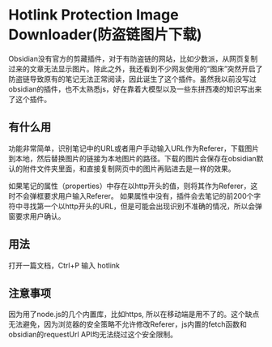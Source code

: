 # Hotlink Protection Image Downloader(防盗链图片下载)
Obsidian没有官方的剪藏插件，对于有防盗链的网站，比如少数派，从网页复制过来的文章无法显示图片。除此之外，我还看到不少网友使用的“图床”突然开启了防盗链导致原有的笔记无法正常阅读，因此诞生了这个插件。虽然我以前没写过obsidian的插件，也不太熟悉js，好在靠着大模型以及一些东拼西凑的知识写出来了这个插件。

## 有什么用
功能非常简单，识别笔记中的URL或者用户手动输入URL作为Referer，下载图片到本地，然后替换图片的链接为本地图片的路径。下载的图片会保存在obsidian默认的附件文件夹里面，和直接复制网页中的图片再贴进去是一样的效果。

如果笔记的属性（properties）中存在以http开头的值，则将其作为Referer，这时不会弹框要求用户输入Referer。
如果属性中没有，插件会去笔记的前200个字符中寻找第一个以http开头的URL，但是可能会出现识别不准确的情况，所以会弹窗要求用户确认。

## 用法
打开一篇文档，Ctrl+P 输入 hotlink

## 注意事项
因为用了node.js的几个内置库，比如https, 所以在移动端是用不了的。这个缺点无法避免，因为浏览器的安全策略不允许修改Referer，js内置的fetch函数和obsidian的requestUrl API均无法绕过这个安全限制。